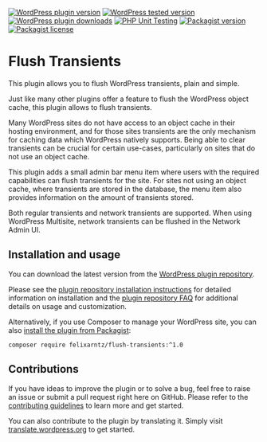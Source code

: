 [![WordPress plugin version](https://img.shields.io/wordpress/plugin/v/flush-transients?style=for-the-badge)](https://wordpress.org/plugins/flush-transients/)
[![WordPress tested version](https://img.shields.io/wordpress/plugin/tested/flush-transients?style=for-the-badge)](https://wordpress.org/plugins/flush-transients/)
[![WordPress plugin downloads](https://img.shields.io/wordpress/plugin/dt/flush-transients?style=for-the-badge)](https://wordpress.org/plugins/flush-transients/)
[![PHP Unit Testing](https://img.shields.io/github/actions/workflow/status/felixarntz/flush-transients/php-test.yml?style=for-the-badge&label=PHP%20Unit%20Testing)](https://github.com/felixarntz/flush-transients/actions/workflows/php-test.yml)
[![Packagist version](https://img.shields.io/packagist/v/felixarntz/flush-transients?style=for-the-badge)](https://packagist.org/packages/felixarntz/flush-transients)
[![Packagist license](https://img.shields.io/packagist/l/felixarntz/flush-transients?style=for-the-badge)](https://packagist.org/packages/felixarntz/flush-transients)

# Flush Transients

This plugin allows you to flush WordPress transients, plain and simple.

Just like many other plugins offer a feature to flush the WordPress object cache, this plugin allows to flush transients.

Many WordPress sites do not have access to an object cache in their hosting environment, and for those sites transients are the only mechanism for caching data which WordPress natively supports. Being able to clear transients can be crucial for certain use-cases, particularly on sites that do not use an object cache.

This plugin adds a small admin bar menu item where users with the required capabilities can flush transients for the site. For sites not using an object cache, where transients are stored in the database, the menu item also provides information on the amount of transients stored.

Both regular transients and network transients are supported. When using WordPress Multisite, network transients can be flushed in the Network Admin UI.


## Installation and usage

You can download the latest version from the [WordPress plugin repository](https://wordpress.org/plugins/flush-transients/).

Please see the [plugin repository installation instructions](https://wordpress.org/plugins/flush-transients/#installation) for detailed information on installation and the [plugin repository FAQ](https://wordpress.org/plugins/flush-transients/#faq) for additional details on usage and customization.

Alternatively, if you use Composer to manage your WordPress site, you can also [install the plugin from Packagist](https://packagist.org/packages/felixarntz/flush-transients):

```
composer require felixarntz/flush-transients:^1.0
```

## Contributions

If you have ideas to improve the plugin or to solve a bug, feel free to raise an issue or submit a pull request right here on GitHub. Please refer to the [contributing guidelines](https://github.com/felixarntz/flush-transients/blob/main/CONTRIBUTING.md) to learn more and get started.

You can also contribute to the plugin by translating it. Simply visit [translate.wordpress.org](https://translate.wordpress.org/projects/wp-plugins/flush-transients) to get started.
